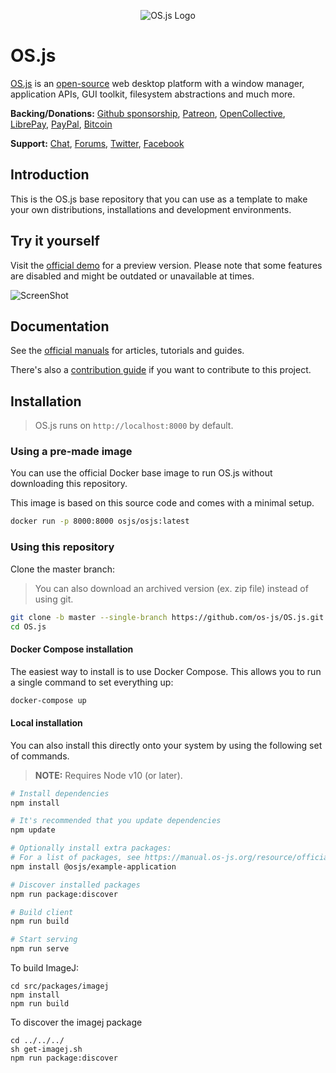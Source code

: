 <p align="center">
  <img alt="OS.js Logo" src="https://raw.githubusercontent.com/os-js/gfx/master/logo-big.png" />
</p>

# OS.js

[OS.js](https://www.os-js.org/) is an [open-source](https://raw.githubusercontent.com/os-js/OS.js/master/LICENSE) web desktop platform with a window manager, application APIs, GUI toolkit, filesystem abstractions and much more.

**Backing/Donations:**
[Github sponsorship](https://github.com/sponsors/andersevenrud),
[Patreon](https://www.patreon.com/user?u=2978551&ty=h&u=2978551),
[OpenCollective](https://opencollective.com/osjs),
[LibrePay](https://liberapay.com/os-js/),
[PayPal](https://paypal.me/andersevenrud),
[Bitcoin](https://manual.os-js.org/wallet.png)

**Support:**
[Chat](https://gitter.im/os-js/OS.js),
[Forums](https://community.os-js.org/),
[Twitter](https://twitter.com/osjsorg),
[Facebook](https://www.facebook.com/os.js.org)

## Introduction

This is the OS.js base repository that you can use as a template to make your own distributions, installations and development environments.

## Try it yourself

Visit the [official demo](https://demo.os-js.org/) for a preview version. Please note that some features are disabled and might be outdated or unavailable at times.

![ScreenShot](https://www.os-js.org/screenshot.png)

## Documentation

See the [official manuals](https://manual.os-js.org/) for articles, tutorials and guides.

There's also a [contribution guide](https://github.com/os-js/OS.js/blob/master/CONTRIBUTING.md) if you want to contribute to this project.

## Installation

> OS.js runs on `http://localhost:8000` by default.

### Using a pre-made image

You can use the official Docker base image to run OS.js without downloading this repository.

This image is based on this source code and comes with a minimal setup.

```bash
docker run -p 8000:8000 osjs/osjs:latest
```

### Using this repository

Clone the master branch:

> You can also download an archived version (ex. zip file) instead of using git.

```bash
git clone -b master --single-branch https://github.com/os-js/OS.js.git
cd OS.js
```

#### Docker Compose installation

The easiest way to install is to use Docker Compose. This allows you to run a single command
to set everything up:

```bash
docker-compose up
```

#### Local installation

You can also install this directly onto your system by using the following set of commands.

> **NOTE:** Requires Node v10 (or later).

```bash
# Install dependencies
npm install

# It's recommended that you update dependencies
npm update

# Optionally install extra packages:
# For a list of packages, see https://manual.os-js.org/resource/official/
npm install @osjs/example-application

# Discover installed packages
npm run package:discover

# Build client
npm run build

# Start serving
npm run serve
```


To build ImageJ:
```
cd src/packages/imagej 
npm install
npm run build
```

To discover the imagej package
```
cd ../../../
sh get-imagej.sh
npm run package:discover
```